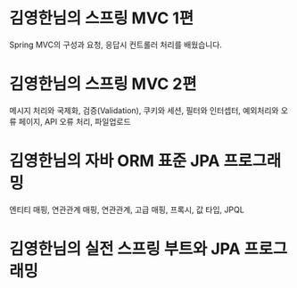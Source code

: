 # 김영한님의 스프링 MVC 1편
Spring MVC의 구성과 요청, 응답시 컨트롤러 처리를 배웠습니다.

# 김영한님의 스프링 MVC 2편
메시지 처리와 국제화, 
검증(Validation), 
쿠키와 세션, 
필터와 인터셉터, 
예외처리와 오류 페이지,
API 오류 처리,
파일업로드

# 김영한님의 자바 ORM 표준 JPA 프로그래밍
엔티티 매핑, 연관관계 매핑, 연관관계, 고급 매핑, 프록시, 값 타입, JPQL

# 김영한님의 실전 스프링 부트와 JPA 프로그래밍 
